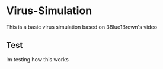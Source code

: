 # Virus-Simulation
This is a basic virus simulation based on 3Blue1Brown's video
## Test
Im testing how this works
